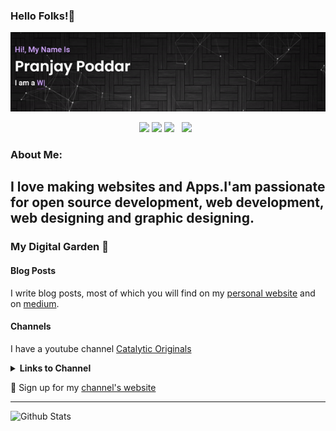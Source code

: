 <h3>Hello Folks!👋</h3>
  <img src="./Portfolio.gif" width="1000" title="hover text">
  <p align='center'>
<a href="https://www.linkedin.com/in/pranjay-poddar/"><img height="30" src="https://github.com/pranjay-poddar/pranjay-poddar/blob/master/icon/linkedin.png?raw=true"></a>
<a href="https://www.behance.net/pranjaypoddar"><img height="30" src="https://github.com/pranjay-poddar/pranjay-poddar/blob/master/icon/behance.png?raw=true"></a>
<a href="https://twitter.com/PranjayPoddar"><img height="30" src="https://github.com/pranjay-poddar/pranjay-poddar/blob/master/icon/twitter.png?raw=true"></a>&nbsp;&nbsp;
<a href="https://instagram.com/pranjay_poddar"><img height="30" src="https://github.com/pranjay-poddar/pranjay-poddar/blob/master/icon/instagram.jpg?raw=true"></a>&nbsp;&nbsp;

</p>
  
### About Me:

I love making websites and Apps.I'am passionate for open source development, web development, web designing and graphic designing.
 ---

### My Digital Garden 🌱

#### Blog Posts
I write blog posts, most of which you will find on my [personal website](https://pranjay-poddar.github.io/portfolio/index.html) and on [medium](https://medium.com/data-science-community-srm/the-transition-from-graphic-design-to-ui-ux-design-c5a24f795be5?source=friends_link&sk=236622b1fa3ba4f19e2687845b2daa39).

#### Channels
I have a youtube channel [Catalytic Originals](https://www.youtube.com/catalyticoriginals) 
<details>
 <summary><strong>Links to Channel</strong></summary>
 <a href="https://pranjay-poddar.github.io/catalytic_originals/"><img width="400" src="co.png"></a>
 <a href="https://pranjay-poddar.github.io/catalytic_originals/"><img width="400" src="favicon.png"></a>
 
</details>

💌 Sign up for my [channel's website](https://pranjay-poddar.github.io/catalytic_originals/signup/index.html)

---
![Github Stats](https://github-readme-stats.vercel.app/api?username=pranjay-poddar&show_icons=true&theme=radical)


